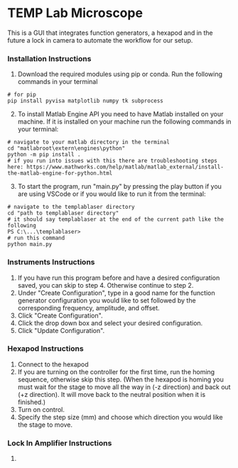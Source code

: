 # TEMP Lab Microscope 
This is a GUI that integrates function generators, a hexapod and in the future a lock in camera to automate the workflow for our setup. 

### Installation Instructions
1. Download the required modules using pip or conda. Run the following commands in your terminal
~~~
# for pip
pip install pyvisa matplotlib numpy tk subprocess
~~~
2.  To install Matlab Engine API you need to have Matlab installed on your machine. If it is installed on your machine run the following commands in your terminal:
~~~
# navigate to your matlab directory in the terminal
cd "matlabroot\extern\engines\python"
python -m pip install .
# if you run into issues with this there are troubleshooting steps here: https://www.mathworks.com/help/matlab/matlab_external/install-the-matlab-engine-for-python.html
~~~
3. To start the program, run "main.py" by pressing the play button if you are using VSCode or if you would like to run it from the terminal:
~~~
# navigate to the templablaser directory
cd "path to templablaser directory"
# it should say templablaser at the end of the current path like the following
PS C:\...\templablaser>
# run this command
python main.py
~~~

### Instruments Instructions
1. If you have run this program before and have a desired configuration saved, you can skip to step 4. Otherwise continue to step 2.
2. Under "Create Configuration", type in a good name for the function generator configuration you would like to set followed by the corresponding frequency, amplitude, and offset.
3. Click "Create Configuration".
4. Click the drop down box and select your desired configuration.
5. Click "Update Configuration".

### Hexapod Instructions
1. Connect to the hexapod
2. If you are turning on the controller for the first time, run the homing sequence, otherwise skip this step. (When the hexapod is homing you must wait for the stage to move all the way in (-z direction) and back out (+z direction). It will move back to the neutral position when it is finished.)
3. Turn on control.
4. Specify the step size (mm) and choose which direction you would like the stage to move.

### Lock In Amplifier Instructions
1. 

